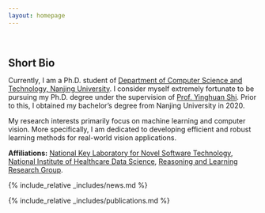 ```yaml
---
layout: homepage
---
```


<h1 id="about-me"></h1>

<h2 style="margin: 60px 0px 10px;">Short Bio</h2>

Currently, I am a Ph.D. student of [Department of Computer Science and Technology, Nanjing University](https://cs.nju.edu.cn/main.htm). I consider myself extremely fortunate to be pursuing my Ph.D. degree under the supervision of [Prof. Yinghuan Shi](https://cs.nju.edu.cn/shiyh/index.htm). Prior to this, I obtained my bachelor’s degree from Nanjing University in 2020.

My research interests primarily focus on machine learning and computer vision. More specifically, I am dedicated to developing efficient and robust learning methods for real-world vision applications.

**Affiliations:** [National Key Laboratory for Novel Software Technology](https://keysoftlab.nju.edu.cn/main.htm), [National Institute of Healthcare Data Science](https://hcdata.nju.edu.cn/), [Reasoning and Learning Research Group](https://cs.nju.edu.cn/rl/index.htm).

{% include_relative _includes/news.md %}

{% include_relative _includes/publications.md %}
